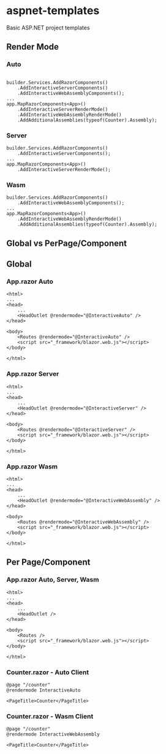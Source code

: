 # aspnet-templates

Basic ASP.NET project templates

## Render Mode

### Auto

```

builder.Services.AddRazorComponents()
    .AddInteractiveServerComponents()
    .AddInteractiveWebAssemblyComponents();
...
app.MapRazorComponents<App>()
    .AddInteractiveServerRenderMode()
    .AddInteractiveWebAssemblyRenderMode()
    .AddAdditionalAssemblies(typeof(Counter).Assembly);

```

### Server

```
builder.Services.AddRazorComponents()
    .AddInteractiveServerComponents();
...
app.MapRazorComponents<App>()
    .AddInteractiveServerRenderMode();
```


### Wasm

```
builder.Services.AddRazorComponents()
    .AddInteractiveWebAssemblyComponents();
...
app.MapRazorComponents<App>()
    .AddInteractiveWebAssemblyRenderMode()
    .AddAdditionalAssemblies(typeof(Counter).Assembly);
```


## Global vs PerPage/Component

## Global

### App.razor Auto

```
<html>
...
<head>
    ...
    <HeadOutlet @rendermode="@InteractiveAuto" />
</head>

<body>
    <Routes @rendermode="@InteractiveAuto" />
    <script src="_framework/blazor.web.js"></script>
</body>

</html>

```

### App.razor Server

```
<html>
...
<head>
    ...
    <HeadOutlet @rendermode="@InteractiveServer" />
</head>

<body>
    <Routes @rendermode="@InteractiveServer" />
    <script src="_framework/blazor.web.js"></script>
</body>

</html>

```

### App.razor Wasm

```
<html>
...
<head>
    ...
    <HeadOutlet @rendermode="@InteractiveWebAssembly" />
</head>

<body>
    <Routes @rendermode="@InteractiveWebAssembly" />
    <script src="_framework/blazor.web.js"></script>
</body>

</html>

```

## Per Page/Component

### App.razor Auto, Server, Wasm

```
<html>
...
<head>
    ...
    <HeadOutlet />
</head>

<body>
    <Routes />
    <script src="_framework/blazor.web.js"></script>
</body>

</html>

```

### Counter.razor - Auto Client

```
@page "/counter"
@rendermode InteractiveAuto

<PageTitle>Counter</PageTitle>

```

### Counter.razor - Wasm Client

```
@page "/counter"
@rendermode InteractiveWebAssembly

<PageTitle>Counter</PageTitle>

```


